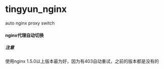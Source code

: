 # tingyun_nginx
auto nginx proxy switch

#### nginx代理自动切换
##### 注意  
使用nginx 1.5.0以上版本最为好，因为有403自动重试，之前的版本都是没有的





